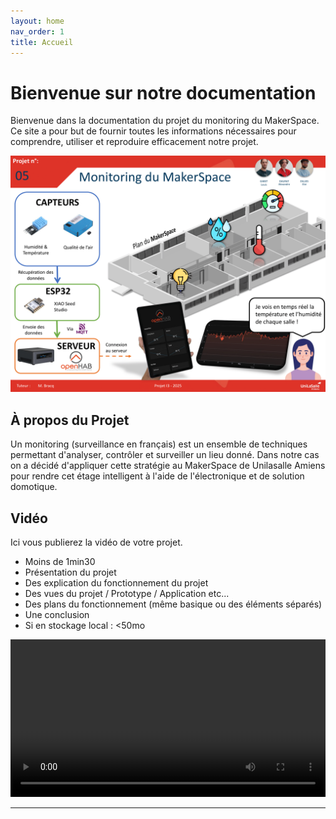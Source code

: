 ```yaml
---
layout: home
nav_order: 1
title: Accueil
---
```


# Bienvenue sur notre documentation

Bienvenue dans la documentation du projet du monitoring du MakerSpace. Ce site a pour but de fournir toutes les informations nécessaires pour comprendre, utiliser et reproduire efficacement notre projet.

![Poster projet](images/poster.png)

## À propos du Projet

Un monitoring (surveillance en français) est un ensemble de techniques permettant d'analyser, contrôler et surveiller un lieu donné. Dans notre cas on a décidé d'appliquer cette stratégie au MakerSpace de Unilasalle Amiens pour rendre cet étage intelligent à l'aide de l'électronique et de solution domotique.

## Vidéo

Ici vous publierez la vidéo de votre projet.

- Moins de 1min30
- Présentation du projet
- Des explication du fonctionnement du projet
- Des vues du projet / Prototype / Application etc...
- Des plans du fonctionnement (même basique ou des éléments séparés)
- Une conclusion
- Si en stockage local : <50mo

<video src="images/intro_amiens.mp4" controls title="Title"  style="width: 100%;"></video>

---
